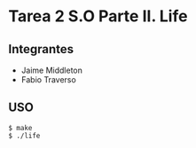 # Tarea 2 S.O Parte II. Life

## Integrantes

* Jaime Middleton
* Fabio Traverso

## USO
```
$ make
$ ./life


